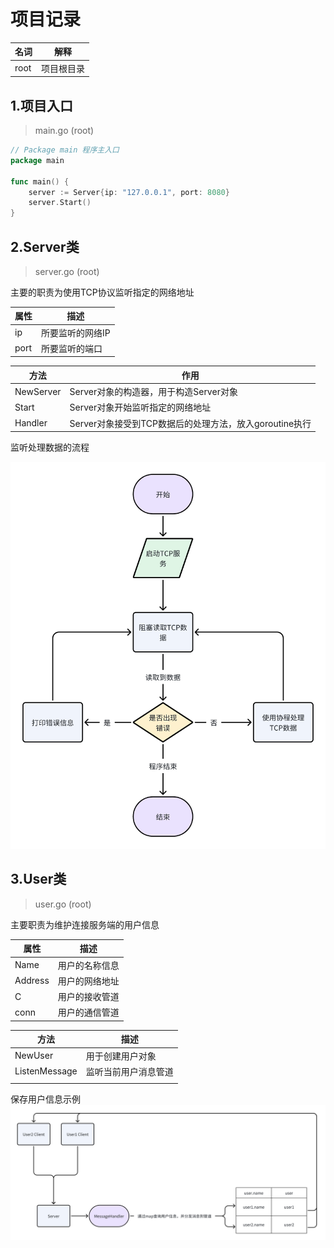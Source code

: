 # 项目记录

| 名词   | 解释    |
|------|-------|
| root | 项目根目录 |

## 1.项目入口

> main.go (root)

```go
// Package main 程序主入口
package main

func main() {
	server := Server{ip: "127.0.0.1", port: 8080}
	server.Start()
}

```

## 2.Server类

> server.go (root)

主要的职责为使用TCP协议监听指定的网络地址

| 属性   | 描述        |
|------|-----------|
| ip   | 所要监听的网络IP |
| port | 所要监听的端口   |

| 方法        | 作用                                   |
|-----------|--------------------------------------|
| NewServer | Server对象的构造器，用于构造Server对象            |
| Start     | Server对象开始监听指定的网络地址                  |
| Handler   | Server对象接受到TCP数据后的处理方法，放入goroutine执行 |

监听处理数据的流程

![Server监听处理数据流程](img/Server监听处理数据流程.png)

## 3.User类

> user.go (root)

主要职责为维护连接服务端的用户信息

| 属性      | 描述      |
|---------|---------|
| Name    | 用户的名称信息 |
| Address | 用户的网络地址 |
| C       | 用户的接收管道 |
| conn    | 用户的通信管道 |

| 方法            | 描述         |
|---------------|------------|
| NewUser       | 用于创建用户对象   |
| ListenMessage | 监听当前用户消息管道 |
|               |            |

保存用户信息示例
![用户信息使用](img/用户信息使用.png)



